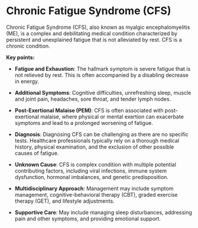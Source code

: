 # Chronic Fatigue Syndrome (CFS)

Chronic Fatigue Syndrome (CFS), also known as myalgic encephalomyelitis (ME), is a complex and debilitating medical condition characterized by persistent and unexplained fatigue that is not alleviated by rest. CFS is a chronic condition.

**Key points:**

* **Fatigue and Exhaustion**: The hallmark symptom is severe fatigue that is not relieved by rest. This is often accompanied by a disabling decrease in energy.

* **Additional Symptoms**: Cognitive difficulties, unrefreshing sleep, muscle and joint pain, headaches, sore throat, and tender lymph nodes.

* **Post-Exertional Malaise (PEM)**: CFS is often associated with post-exertional malaise, where physical or mental exertion can exacerbate symptoms and lead to a prolonged worsening of fatigue.

* **Diagnosis**: Diagnosing CFS can be challenging as there are no specific tests. Healthcare professionals typically rely on a thorough medical history, physical examination, and the exclusion of other possible causes of fatigue.

* **Unknown Cause**: CFS is complex condition with multiple potential contributing factors, including viral infections, immune system dysfunction, hormonal imbalances, and genetic predisposition.

* **Multidisciplinary Approach**: Management may include symptom management, cognitive-behavioral therapy (CBT), graded exercise therapy (GET), and lifestyle adjustments.

* **Supportive Care**: May include managing sleep disturbances, addressing pain and other symptoms, and providing emotional support.
